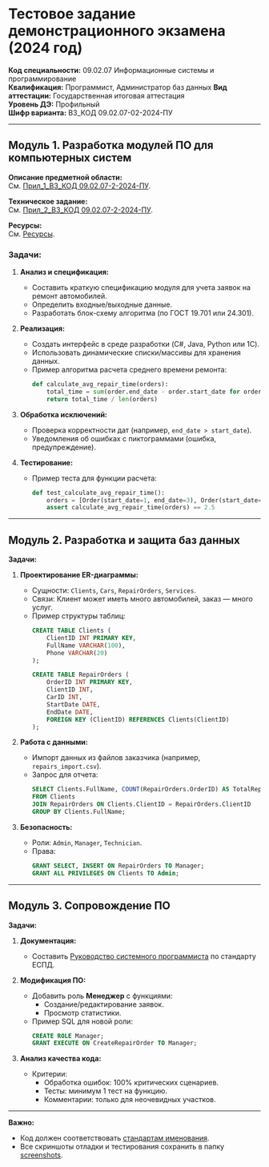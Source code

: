 # Тестовое задание демонстрационного экзамена (2024 год)  
**Код специальности:** 09.02.07 Информационные системы и программирование  
**Квалификация:** Программист, Администратор баз данных
**Вид аттестации:** Государственная итоговая аттестация  
**Уровень ДЭ:** Профильный  
**Шифр варианта:** В3_КОД 09.02.07-02-2024-ПУ  

---

## Модуль 1. Разработка модулей ПО для компьютерных систем  
**Описание предметной области:**  
См. [Прил_1_В3_КОД 09.02.07-2-2024-ПУ](data/В3_КОД%2009.02.07-2-2024-ПУ.docx).  

**Техническое задание:**  
См. [Прил_2_В3_КОД 09.02.07-2-2024-ПУ](data/Приложение%20к%20В3_КОД%2009.02.07-2-2024-ПУ.rar).  

**Ресурсы:**  
См. [Ресурсы](data/В3_Ресурсы.rar).

### Задачи:
1. **Анализ и спецификация:**  
   - Составить краткую спецификацию модуля для учета заявок на ремонт автомобилей.  
   - Определить входные/выходные данные.  
   - Разработать блок-схему алгоритма (по ГОСТ 19.701 или 24.301).  

2. **Реализация:**  
   - Создать интерфейс в среде разработки (C#, Java, Python или 1C).  
   - Использовать динамические списки/массивы для хранения данных.  
   - Пример алгоритма расчета среднего времени ремонта:  
     ```python
     def calculate_avg_repair_time(orders):
         total_time = sum(order.end_date - order.start_date for order in orders)
         return total_time / len(orders)
     ```

3. **Обработка исключений:**  
   - Проверка корректности дат (например, `end_date > start_date`).  
   - Уведомления об ошибках с пиктограммами (ошибка, предупреждение).  

4. **Тестирование:**  
   - Пример теста для функции расчета:  
     ```python
     def test_calculate_avg_repair_time():
         orders = [Order(start_date=1, end_date=3), Order(start_date=2, end_date=5)]
         assert calculate_avg_repair_time(orders) == 2.5
     ```

---

## Модуль 2. Разработка и защита баз данных  
**Задачи:**  
1. **Проектирование ER-диаграммы:**  
   - Сущности: `Clients`, `Cars`, `RepairOrders`, `Services`.  
   - Связи: Клиент может иметь много автомобилей, заказ — много услуг.  
   - Пример структуры таблиц:  
     ```sql
     CREATE TABLE Clients (
         ClientID INT PRIMARY KEY,
         FullName VARCHAR(100),
         Phone VARCHAR(20)
     );

     CREATE TABLE RepairOrders (
         OrderID INT PRIMARY KEY,
         ClientID INT,
         CarID INT,
         StartDate DATE,
         EndDate DATE,
         FOREIGN KEY (ClientID) REFERENCES Clients(ClientID)
     );
     ```

2. **Работа с данными:**  
   - Импорт данных из файлов заказчика (например, `repairs_import.csv`).  
   - Запрос для отчета:  
     ```sql
     SELECT Clients.FullName, COUNT(RepairOrders.OrderID) AS TotalRepairs
     FROM Clients
     JOIN RepairOrders ON Clients.ClientID = RepairOrders.ClientID
     GROUP BY Clients.FullName;
     ```

3. **Безопасность:**  
   - Роли: `Admin`, `Manager`, `Technician`.  
   - Права:  
     ```sql
     GRANT SELECT, INSERT ON RepairOrders TO Manager;
     GRANT ALL PRIVILEGES ON Clients TO Admin;
     ```

---

## Модуль 3. Сопровождение ПО  
**Задачи:**  
1. **Документация:**  
   - Составить [Руководство системного программиста](https://www.swrit.ru/doc/espd/19.503-79.pdf) по стандарту ЕСПД.  

2. **Модификация ПО:**  
   - Добавить роль **Менеджер** с функциями:  
     - Создание/редактирование заявок.  
     - Просмотр статистики.  
   - Пример SQL для новой роли:  
     ```sql
     CREATE ROLE Manager;
     GRANT EXECUTE ON CreateRepairOrder TO Manager;
     ```

3. **Анализ качества кода:**  
   - Критерии:  
     - Обработка ошибок: 100% критических сценариев.  
     - Тесты: минимум 1 тест на функцию.  
     - Комментарии: только для неочевидных участков.  

---

**Важно:**  
- Код должен соответствовать [стандартам именования](https://its.1c.ru/db/v8std#browse:13:-1:31).  
- Все скриншоты отладки и тестирования сохранить в папку [screenshots](screenshots/).  
